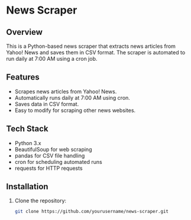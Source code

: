 # News Scraper

## Overview
This is a Python-based news scraper that extracts news articles from Yahoo! News and saves them in CSV format. The scraper is automated to run daily at 7:00 AM using a cron job.

## Features
- Scrapes news articles from Yahoo! News.
- Automatically runs daily at 7:00 AM using cron.
- Saves data in CSV format.
- Easy to modify for scraping other news websites.

## Tech Stack
- Python 3.x
- BeautifulSoup for web scraping
- pandas for CSV file handling
- cron for scheduling automated runs
- requests for HTTP requests

## Installation
1. Clone the repository:
   ```bash
   git clone https://github.com/yourusername/news-scraper.git
